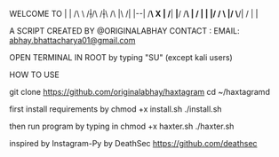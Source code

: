 WELCOME TO 
|  |  /\  \ /~~|~~/\  /~~\|~~\  /\  |\  /|
|--| /__\  X   | /__\|  __|__/ /__\ | \/ |
|  |/    \/ \  |/    \\__/|  \/    \|    |

A SCRIPT CREATED BY @ORIGINALABHAY
CONTACT : EMAIL: abhay.bhattacharya01@gmail.com


OPEN TERMINAL IN ROOT by typing "SU" (except kali users)


HOW TO USE


git clone https://github.com/originalabhay/haxtagram
cd ~/haxtagramd

first install requirements by 
chmod +x install.sh
       ./install.sh

	   
then run program by typing in 
chmod +x haxter.sh
       ./haxter.sh


inspired by Instagram-Py by DeathSec https://github.com/deathsec
